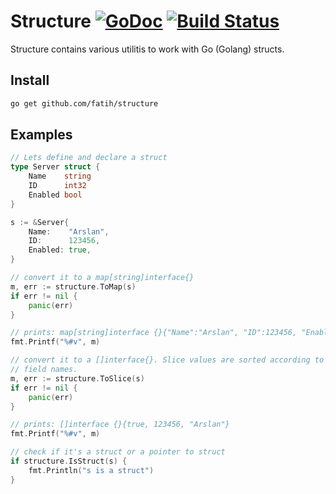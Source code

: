 # Structure [![GoDoc](https://godoc.org/github.com/fatih/structure?status.svg)](http://godoc.org/github.com/fatih/structure) [![Build Status](https://travis-ci.org/fatih/structure.svg)](https://travis-ci.org/fatih/structure)

Structure contains various utilitis to work with Go (Golang) structs.

## Install

```bash
go get github.com/fatih/structure
```

## Examples

```go
// Lets define and declare a struct
type Server struct {
	Name    string
	ID      int32
	Enabled bool
}

s := &Server{
	Name:    "Arslan",
	ID:      123456,
	Enabled: true,
}
```

```go
// convert it to a map[string]interface{}
m, err := structure.ToMap(s)
if err != nil {
	panic(err)
}

// prints: map[string]interface {}{"Name":"Arslan", "ID":123456, "Enabled":true}
fmt.Printf("%#v", m)
```

```go
// convert it to a []interface{}. Slice values are sorted according to the
// field names.
m, err := structure.ToSlice(s)
if err != nil {
	panic(err)
}

// prints: []interface {}{true, 123456, "Arslan"}
fmt.Printf("%#v", m)
```

```go
// check if it's a struct or a pointer to struct
if structure.IsStruct(s) {
    fmt.Println("s is a struct") 
}
```
	
